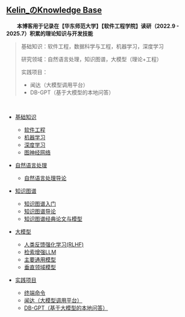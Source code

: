 ## [Kelin_のKnowledge Base](https://www.bullorwolf.top)

&emsp;&emsp;**本博客用于记录在【华东师范大学】【软件工程学院】读研（2022.9 - 2025.7）积累的理论知识与开发技能**

> 基础知识：软件工程，数据科学与工程，机器学习，深度学习
>
> 研究领域：自然语言处理，知识图谱，大模型（理论+工程）
>
> 实践项目：
>
> - 闻达（大模型调用平台）
> - DB-GPT（基于大模型的本地问答）

&emsp;&emsp;

- [基础知识](1.Basic/_basic.md)

  - [软件工程](1.Basic/SE/软件工程)
  - [机器学习](1.Basic/ML/机器学习)
  - [深度学习](1.Basic/DL/深度学习)
  - [图神经网络](1.Basic/Other/图神经网络)

- [自然语言处理](2.NLP/_nlp)

  - [自然语言处理导论](2.NLP/1.自然语言处理导论)

- [知识图谱](3.KG/_kg)

  - [知识图谱入门](3.KG/知识图谱入门)
  - [知识图谱导论](3.KG/知识图谱导论)
  - [知识图谱经典论文与模型](3.KG/KGE)

- [大模型](4.LLM/_llm)

  - [人类反馈强化学习(RLHF)](4.LLM/Theory/人类反馈强化学习(RLHF))
  - [检索增强LLM](4.LLM/Theory/检索增强LLM)
  - [主要通用模型](4.LLM/Engineering/主要通用模型)
  - [垂直领域模型](4.LLM/Engineering/垂直领域模型)

- [实践项目](5.Coding/_coding.md)

  - [终端命令](5.Coding/终端命令)
  - [闻达（大模型调用平台）](5.Coding/闻达)
  - [DB-GPT（基于大模型的本地问答）](5.Coding/DB-GPT)

  